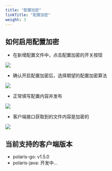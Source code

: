 ```yaml
---
title: "配置加密"
linkTitle: "配置加密"
weight: 3
---
```


## 如何启用配置加密

- 在新增配置文件中，点击配置加密的开关按钮

![](../图片/配置加密/open_config_encrypt.jpg)

- 确认开启配置加密后，选择期望的配置加密算法

![](../图片/配置加密/choose_encrypt_algo.jpg)

- 正常填写配置内容并发布

![](../图片/配置加密/publish_encrypt_fie.png)

- 客户端接口获取到的文件内容是加密的

![](../图片/配置加密/search_openapi.png)

## 当前支持的客户端版本

- polaris-go: v1.5.0
- polaris-java: 开发中...
